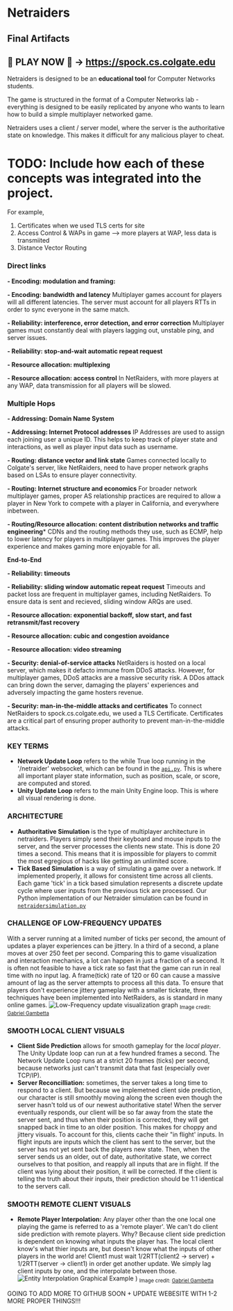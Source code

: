 # Netraiders
## Final Artifacts
## 👾 PLAY NOW 👾 -> https://spock.cs.colgate.edu

Netraiders is designed to be an **educational tool** for Computer Networks students. 

The game is structured in the format of a Computer Networks lab - everything is designed to be easily replicated by anyone who wants to learn how to build a simple multiplayer networked game.

Netraiders uses a client / server model, where the server is the authoritative state on knowledge. This makes it difficult for any malicious player to cheat.


# TODO: Include how each of these concepts was integrated into the project. 
For example, 
1) Certificates when we used TLS certs for site
2) Access Control & WAPs in game --> more players at WAP, less data is transmiited
3) Distance Vector Routing

### Direct links

**- Encoding: modulation and framing:** 

**- Encoding: bandwidth and latency** Multiplayer games account for players will all different latencies. The server must account for all players RTTs in order to sync everyone in the same match. 

**- Reliability: interference, error detection, and error correction** Multiplayer games must constantly deal with players lagging out, unstable ping, and server issues. 

**- Reliability: stop-and-wait automatic repeat request** 

**- Resource allocation: multiplexing**

**- Resource allocation: access control** In NetRaiders, with more players at any WAP, data transmission for all players will be slowed. 

### Multiple Hops

**- Addressing: Domain Name System** 

**- Addressing: Internet Protocol addresses** IP Addresses are used to assign each joining user a unique ID. This helps to keep track of player state and interactions, as well as player input data such as username. 

**- Routing: distance vector and link state** Games connected locally to Colgate's server, like NetRaiders, need to have proper network graphs based on LSAs to ensure player connectivity. 

**- Routing: Internet structure and economics** For broader network multiplayer games, proper AS relationship practices are required to allow a player in New York to compete with a player in California, and everywhere inbetween. 

**- Routing/Resource allocation: content distribution networks and traffic engineering*** CDNs and the routing methods they use, such as ECMP, help to lower latency for players in multiplayer games. This improves the player experience and makes gaming more enjoyable for all. 


**End-to-End**

**- Reliability: timeouts**

**- Reliability: sliding window automatic repeat request** Timeouts and packet loss are frequent in multiplayer games, including NetRaiders. To ensure data is sent and recieved, sliding window ARQs are used. 

**- Resource allocation: exponential backoff, slow start, and fast retransmit/fast recovery** 

**- Resource allocation: cubic and congestion avoidance** 

**- Resource allocation: video streaming** 

**- Security: denial-of-service attacks** NetRaiders is hosted on a local server, which makes it defacto immune from DDoS attacks. However, for multiplayer games, DDoS attacks are a massive security risk. A DDos attack can bring down the server, damaging the players' experiences and adversely impacting the game hosters revenue.

**- Security: man-in-the-middle attacks and certificates** To connect NetRaiders to spock.cs.colgate.edu, we used a TLS Certificate. Certificates are a critical part of ensuring proper authority to prevent man-in-the-middle attacks. 




### KEY TERMS
- **Network Update Loop** refers to the while True loop running in the '/netraider' websocket, which can be found in the [`api.py`](webserver/api.py#L50-L90). This is where all important player state information, such as position, scale, or score, are computed and stored. 
- **Unity Update Loop** refers to the main Unity Engine loop. This is where all visual rendering is done.

### ARCHITECTURE
- **Authoritative Simulation** is the type of multiplayer architecture in netraiders. Players simply send their keyboard and mouse inputs to the server, and the server processes the clients new state. This is done 20 times a second. This means that it is impossible for players to commit the most egregious of hacks like getting an unlimited score.
- **Tick Based Simulation** is a way of simulating a game over a network. If implemented properly, it allows for consistent time across all clients. Each game 'tick' in a tick based simulation represents a discrete update cycle where user inputs from the previous tick are processed. Our Python implementation of our Netraider simulation can be found in [`netraidersimulation.py`](webserver/netraidersimulation.py)

### CHALLENGE OF LOW-FREQUENCY UPDATES
With a server running at a limited number of ticks per second, the amount of updates a player experiences can be jittery. In a third of a second, a plane moves at over 250 feet per second. Comparing this to game visualization and interaction mechanics, a lot can happen in just a fraction of a second. It is often not feasible to have a tick rate so fast that the game can run in real time with no input lag. A frame(tick) rate of 120 or 60 can cause a massive amount of lag as the server attempts to process all this data. To ensure that players don't experience jittery gameplay with a smaller tickrate, three techniques have been implemented into NetRaiders, as is standard in many online games. 
 ![Low-Frequency update visualization graph](![image](https://github.com/photosynthesisdev/netraiders/assets/143653205/535e5633-616c-4247-90e6-fb7f83d32a94)
)
<sub>Image credit: [Gabriel Gambetta](https://www.gabrielgambetta.com)</sub>

### SMOOTH LOCAL CLIENT VISUALS
- **Client Side Prediction** allows for smooth gameplay for the *local player*. The Unity Update loop can run at a few hundred frames a second. The Network Update Loop runs at a strict 20 frames (ticks) per second, because networks just can't transmit data that fast (especially over TCP/IP).
- **Server Reconcilliation:** sometimes, the server takes a long time to respond to a client. But because we implemetned client side prediction, our character is still smoothly moving along the screen even though the server hasn't told us of our newest authoritative state! When the server eventually responds, our client will be so far away from the state the server sent, and thus when their position is corrected, they will get snapped back in time to an older position. This makes for choppy and jittery visuals. To account for this, clients cache their "in flight' inputs. In flight inputs are inputs which the client has sent to the server, but the server has not yet sent back the players new state. Then, when the server sends us an older, out of date, authoritative state, we correct ourselves to that position, and reapply all inputs that are in flight. If the client was lying about their position, it will be corrected. If the client is telling the truth about their inputs, their prediction should be 1:1 identical to the servers call. 

### SMOOTH REMOTE CLIENT VISUALS
- **Remote Player Interpolation:** Any player other than the one local one playing the game is referred to as a 'remote player'. We can't do client side prediction with remote players. Why? Because client side prediction is dependent on knowing what inputs the player has. The local client know's what thier inputs are, but doesn't know what the inputs of other players in the world are! Client1 must wait 1/2RTT(client2 -> server) + 1/2RTT(server -> client1) in order get another update. We simply lag client inputs by one, and the interpolate between those.
  ![Entity Interpolation Graphical Example](![image](https://github.com/photosynthesisdev/netraiders/assets/143653205/e220b552-d94a-4598-9005-c2fd883f7f78)
)
)
<sub>Image credit: [Gabriel Gambetta](https://www.gabrielgambetta.com)</sub>



GOING TO ADD MORE TO GITHUB SOON + UPDATE WEBESITE WITH 1-2 MORE PROPER THINGS!!!
